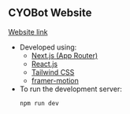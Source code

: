 ## CYOBot Website

[Website link](https://www.cyobot.com/)

- Developed using:
  - [Next.js (App Router)](https://nextjs.org/)
  - [React.js](https://react.dev/)
  - [Tailwind CSS](https://tailwindcss.com/)
  - [framer-motion](https://www.framer.com/motion/)
- To run the development server:
  ```bash
  npm run dev
  ```
